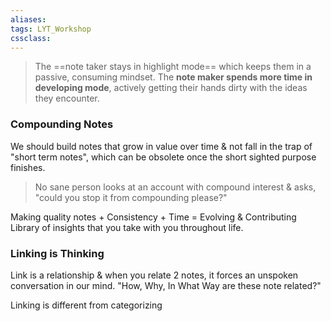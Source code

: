 ```yaml
---
aliases:
tags: LYT_Workshop  
cssclass:
---
```


> The ==note taker stays in highlight mode== which keeps them in a passive, consuming mindset.
> The **note maker spends more time in developing mode**, actively getting their hands dirty with the ideas they encounter.


### Compounding Notes
We should build notes that grow in value over time & not fall in the trap of "short term notes", which can be obsolete once the short sighted purpose finishes.

> No sane person looks at an account with compound interest & asks, "could you stop it from compounding please?"

Making quality notes + Consistency + Time = Evolving & Contributing Library of insights that you take with you throughout life.


### Linking is Thinking
Link is a relationship & when you relate 2 notes, it forces an unspoken conversation in our mind. "How, Why, In What Way are these note related?"

Linking is different from categorizing


